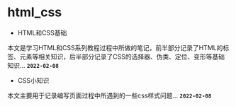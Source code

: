 # html_css

- HTML和CSS基础

本文是学习HTML和CSS系列教程过程中所做的笔记，前半部分记录了HTML的标签、元素等相关知识，后半部分记录了CSS的选择器、伪类、定位、变形等基础知识...
**`2022-02-08`**

- CSS小知识

本文主要用于记录编写页面过程中所遇到的一些css样式问题...
**`2022-02-08`**
